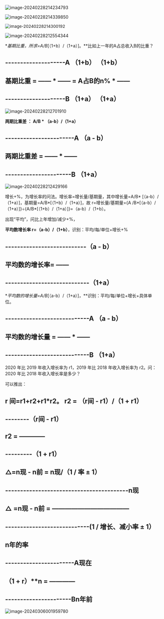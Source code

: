 

![image-20240228214234793](G:\typora\image\image-20240228214234793.png)

![image-20240228214339850](G:\typora\image\image-20240228214339850.png)

<img src="G:\typora\image\image-20240228214300192.png" alt="image-20240228214300192" style="zoom:96%;" />

![image-20240228212554344](G:\typora\image\image-20240228212554344.png)

**基期比重，所求=A/B*[（1+b）/（1+a）]。**比如上一年的A占总收入B的比重？

##     				  														--------------------A	（1+b）								（1+b）

## 基期比重 =    ——  *     —— =  A占B的n%	 *       —— 

## 					 														--------------------B	（1+a）								（1+a）

![image-20240228212701910](G:\typora\image\image-20240228212701910.png)

**两期比重差 ： A/B  * （a-b）/（1+a）**

##     						  							  								-----------------------A		（a - b）

## 两期比重差  =  ——	 * 	——

## 																						----------------------B		（1+a）

![image-20240228212429166](G:\typora\image\image-20240228212429166.png)

增长+%，为增长率的问法。增长率=增长量/基期量，其中增长量=A/B*
[（a-b）/（1+a）]，基期量=A/B*[（1+b）/（1+a）]，故 r=增长量/基期量={A
/B*[（a-b）/（1+a）]}÷{A/B*[（1+b）/（1+a）]}=（a-b）/（1+b）。

出现“平均”，问比上年增加/减少+%，

**平均数增长率 r=（a-b）/（1+b）**，识别：平均/每/单位+增长+%

##     						  									  										---------------------------（a - b）

## 平均数的增长率= 		——

## 																										----------------------------（1+a）

**平均数的增长量=A/B*[（a-b）/（1+a）]，**识别：平均/每/单位+增长+具体单位。

##     						  									  										----------------------------A		（a - b）

## 平均数的增长量  =  ——	 * 	——

## 																										----------------------------B		（1+a）

2020 年比 2019 年收入增长率为 r1，2019 年比 2018 年收入增长率为 r2。问：2020 年比 2018 年收入增长率是多少？

可以推出：

##  r 间=r1+r2+r1*r2。 r2 = （r间 - r1）/（1 + r1）

##     						  							  			--------（r间 - r1）

## 					 r2 =   	————

## 																	---------（1 + r1）

##     						



## △=n现 - n前 = n现/（1 / 率 ± 1）

##     						  										 																				-----------------------------------------n现

## △	=n现 - n前 	=  	————————————

## 																										----------------------------(1 / 增长、减小率   ±    1）



## n年的率

##     						  																-----------------------A现在

## （1 + r）**n  =  ————

## 													 	 								----------------------Bn年前

![image-20240306001959780](G:\typora\image\image-20240306001959780.png)